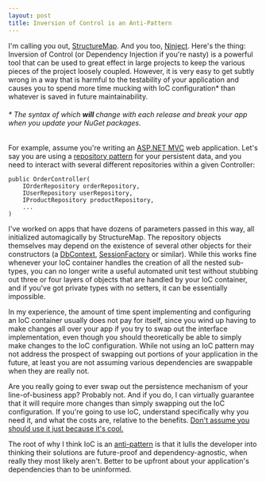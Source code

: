 ```yaml
---
layout: post
title: Inversion of Control is an Anti-Pattern  
---
```

  
I'm calling you out, <a href="http://docs.structuremap.net/" target="_blank">StructureMap</a>. And you too, <a href="http://www.ninject.org/" target="_blank">Ninject</a>. Here's the thing: Inversion of Control (or Dependency Injection if you're nasty) is a powerful tool that can be used to great effect in large projects to keep the various pieces of the project loosely coupled. However, it is very easy to get subtly wrong in a way that is harmful to the testability of your application and causes you to spend more time mucking with IoC configuration* than whatever is saved in future maintainability.

###### * The syntax of which <strong><em>will </em></strong>change with each release and break your app when you update your NuGet packages.

For example, assume you're writing an <a href="http://www.asp.net/mvc" target="_blank">ASP.NET MVC</a> web application. Let's say you are using a <a href="http://msdn.microsoft.com/en-us/library/ff649690.aspx" target="_blank">repository pattern</a> for your persistent data, and you need to interact with several different repositories within a given Controller:

<pre><code class="language-csharp">public OrderController(
    IOrderRepository orderRepository,
    IUserRepository userRepository,
    IProductRepository productRepository,
    ...
)</code></pre>

I've worked on apps that have dozens of parameters passed in this way, all initialized automagically by StructureMap. The repository objects themselves may depend on the existence of several other objects for their constructors (a <a href="http://entityframework.codeplex.com/" target="_blank">DbContext</a>, <a href="http://nhforge.org/" target="_blank">SessionFactory</a> or similar). While this works fine whenever your IoC container handles the creation of all the nested sub-types, you can no longer write a useful automated unit test without stubbing out three or four layers of objects that are handled by your IoC container, and if you've got private types with no setters, it can be essentially impossible.

In my experience, the amount of time spent implementing and configuring an IoC container usually does not pay for itself, since you wind up having to make changes all over your app if you try to swap out the interface implementation, even though you should theoretically be able to simply make changes to the IoC configuration. While not using an IoC pattern may not address the prospect of swapping out portions of your application in the future, at least you are not assuming various dependencies are swappable when they are really not.

Are you really going to ever swap out the persistence mechanism of your line-of-business app? Probably not. And if you do, I can virtually guarantee that it will require more changes than simply swapping out the IoC configuration. If you're going to use IoC, understand specifically why you need it, and what the costs are, relative to the benefits. <a href="http://en.wikipedia.org/wiki/Cargo_cult_programming" target="_blank">Don't assume you should use it just because it's cool.</a>

The root of why I think IoC is an <a href="http://en.wikipedia.org/wiki/Anti-pattern" target="_blank">anti-pattern</a> is that it lulls the developer into thinking their solutions are future-proof and dependency-agnostic, when really they most likely aren't. Better to be upfront about your application's dependencies than to be uninformed.